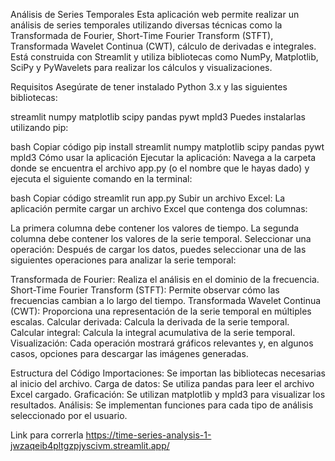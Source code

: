 Análisis de Series Temporales
Esta aplicación web permite realizar un análisis de series temporales utilizando diversas técnicas como la Transformada de Fourier, Short-Time Fourier Transform (STFT), Transformada Wavelet Continua (CWT), cálculo de derivadas e integrales. Está construida con Streamlit y utiliza bibliotecas como NumPy, Matplotlib, SciPy y PyWavelets para realizar los cálculos y visualizaciones.

Requisitos
Asegúrate de tener instalado Python 3.x y las siguientes bibliotecas:

streamlit
numpy
matplotlib
scipy
pandas
pywt
mpld3
Puedes instalarlas utilizando pip:

bash
Copiar código
pip install streamlit numpy matplotlib scipy pandas pywt mpld3
Cómo usar la aplicación
Ejecutar la aplicación: Navega a la carpeta donde se encuentra el archivo app.py (o el nombre que le hayas dado) y ejecuta el siguiente comando en la terminal:

bash
Copiar código
streamlit run app.py
Subir un archivo Excel: La aplicación permite cargar un archivo Excel que contenga dos columnas:

La primera columna debe contener los valores de tiempo.
La segunda columna debe contener los valores de la serie temporal.
Seleccionar una operación: Después de cargar los datos, puedes seleccionar una de las siguientes operaciones para analizar la serie temporal:

Transformada de Fourier: Realiza el análisis en el dominio de la frecuencia.
Short-Time Fourier Transform (STFT): Permite observar cómo las frecuencias cambian a lo largo del tiempo.
Transformada Wavelet Continua (CWT): Proporciona una representación de la serie temporal en múltiples escalas.
Calcular derivada: Calcula la derivada de la serie temporal.
Calcular integral: Calcula la integral acumulativa de la serie temporal.
Visualización: Cada operación mostrará gráficos relevantes y, en algunos casos, opciones para descargar las imágenes generadas.

Estructura del Código
Importaciones: Se importan las bibliotecas necesarias al inicio del archivo.
Carga de datos: Se utiliza pandas para leer el archivo Excel cargado.
Graficación: Se utilizan matplotlib y mpld3 para visualizar los resultados.
Análisis: Se implementan funciones para cada tipo de análisis seleccionado por el usuario.

Link para correrla
https://time-series-analysis-1-jwzaqeib4pltgzpjyscivm.streamlit.app/

